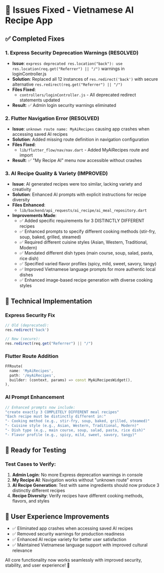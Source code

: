 # 🎉 Issues Fixed - Vietnamese AI Recipe App

## ✅ Completed Fixes

### 1. Express Security Deprecation Warnings (RESOLVED)
- **Issue**: `express deprecated res.location("back"): use res.location(req.get("Referrer") || "/")` warnings in loginController.js
- **Solution**: Replaced all 12 instances of `res.redirect('back')` with secure alternative `res.redirect(req.get("Referrer") || "/")`
- **Files Fixed**: 
  - `controllers/loginController.js` - All deprecated redirect statements updated
- **Result**: ✅ Admin login security warnings eliminated

### 2. Flutter Navigation Error (RESOLVED) 
- **Issue**: `unknown route name: MyAiRecipes` causing app crashes when accessing saved AI recipes
- **Solution**: Added missing route definition in navigation configuration
- **Files Fixed**:
  - `lib/flutter_flow/nav/nav.dart` - Added MyAiRecipes route and import
- **Result**: ✅ "My Recipe AI" menu now accessible without crashes

### 3. AI Recipe Quality & Variety (IMPROVED)
- **Issue**: AI generated recipes were too similar, lacking variety and creativity
- **Solution**: Enhanced AI prompts with explicit instructions for recipe diversity
- **Files Enhanced**:
  - `lib/backend/api_requests/ai_recipe/ai_meal_repository.dart`
- **Improvements Made**:
  - ✅ Added specific requirements for 3 DISTINCTLY DIFFERENT recipes
  - ✅ Enhanced prompts to specify different cooking methods (stir-fry, soup, baked, grilled, steamed)
  - ✅ Required different cuisine styles (Asian, Western, Traditional, Modern)  
  - ✅ Mandated different dish types (main course, soup, salad, pasta, rice dish)
  - ✅ Specified varied flavor profiles (spicy, mild, sweet, savory, tangy)
  - ✅ Improved Vietnamese language prompts for more authentic local dishes
  - ✅ Enhanced image-based recipe generation with diverse cooking styles

## 🔧 Technical Implementation

### Express Security Fix
```javascript
// Old (deprecated):
res.redirect('back')

// New (secure):
res.redirect(req.get("Referrer") || "/")
```

### Flutter Route Addition
```dart
FFRoute(
  name: 'MyAiRecipes', 
  path: '/myAiRecipes',
  builder: (context, params) => const MyAiRecipesWidget(),
),
```

### AI Prompt Enhancement
```dart
// Enhanced prompts now include:
"create exactly 3 COMPLETELY DIFFERENT meal recipes"
"Each recipe must be distinctly different in:"
"- Cooking method (e.g., stir-fry, soup, baked, grilled, steamed)"
"- Cuisine style (e.g., Asian, Western, Traditional, Modern)"
"- Dish type (e.g., main course, soup, salad, pasta, rice dish)"
"- Flavor profile (e.g., spicy, mild, sweet, savory, tangy)"
```

## 🚀 Ready for Testing

### Test Cases to Verify:
1. **Admin Login**: No more Express deprecation warnings in console
2. **My Recipe AI**: Navigation works without "unknown route" errors  
3. **AI Recipe Generation**: Test with same ingredients should now produce 3 distinctly different recipes
4. **Recipe Diversity**: Verify recipes have different cooking methods, flavors, and styles

## 📱 User Experience Improvements

- ✅ Eliminated app crashes when accessing saved AI recipes
- ✅ Removed security warnings for production readiness
- ✅ Enhanced AI recipe variety for better user satisfaction
- ✅ Maintained Vietnamese language support with improved cultural relevance

All core functionality now works seamlessly with improved security, stability, and user experience! 🎊
